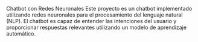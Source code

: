 Chatbot con Redes Neuronales
Este proyecto es un chatbot implementado utilizando redes neuronales para el procesamiento del lenguaje natural (NLP). El chatbot es capaz de entender las intenciones del usuario y proporcionar respuestas relevantes utilizando un modelo de aprendizaje automático.
